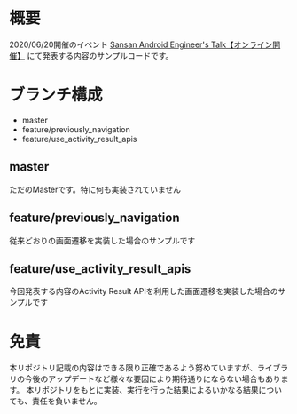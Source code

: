 # 概要
2020/06/20開催のイベント [Sansan Android Engineer's Talk【オンライン開催】](https://sansan.connpass.com/event/176806/) にて発表する内容のサンプルコードです。

# ブランチ構成
- master
- feature/previously_navigation
- feature/use_activity_result_apis

## master
ただのMasterです。特に何も実装されていません

## feature/previously_navigation
従来どおりの画面遷移を実装した場合のサンプルです

## feature/use_activity_result_apis
今回発表する内容のActivity Result APIを利用した画面遷移を実装した場合のサンプルです

# 免責
本リポジトリ記載の内容はできる限り正確であるよう努めていますが、ライブラリの今後のアップデートなど様々な要因により期待通りにならない場合もあります。
本リポジトリをもとに実装、実行を行った結果によるいかなる結果についても、責任を負いません。